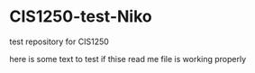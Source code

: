 # CIS1250-test-Niko
test repository for CIS1250

here is some text to test if thise read me file is working properly
